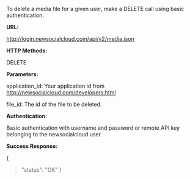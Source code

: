 To delete a media file for a given user, make a DELETE call using basic authentication.

**URL:**

http://login.newsocialcloud.com/api/v2/media.json

**HTTP Methods:**

DELETE

**Parameters:**

application\_id: Your application id from http://newsocialcloud.com/developers.html

file\_id: The id of the file to be deleted.

**Authentication:**

Basic authentication with username and password or remote API key belonging to the newsocialcloud user.

**Success Response:**

{
> "status": "OK"
}